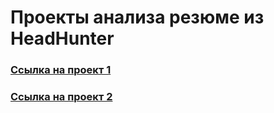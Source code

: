 # Проекты анализа резюме из HeadHunter
### [Ссылка на проект 1](https://github.com/postvlone/hh_project/tree/main/project1) 
### [Ссылка на проект 2](https://github.com/postvlone/hh_project/tree/main/project2)